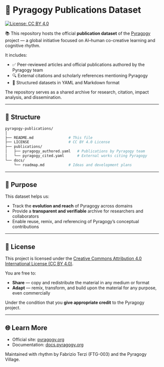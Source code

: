 # 🧠 Pyragogy Publications Dataset

[![License: CC BY 4.0](https://img.shields.io/badge/License-CC%20BY%204.0-lightgrey.svg)](https://creativecommons.org/licenses/by/4.0/)

📚 This repository hosts the official **publication dataset** of the [Pyragogy](https://pyragogy.org) project — a global initiative focused on AI–human co-creative learning and cognitive rhythm.

It includes:

- ✅ Peer-reviewed articles and official publications authored by the Pyragogy team  
- 🔍 External citations and scholarly references mentioning Pyragogy  
- 📁 Structured datasets in YAML and Markdown format

The repository serves as a shared archive for research, citation, impact analysis, and dissemination.

---

## 📄 Structure

```bash
pyragogy-publications/
│
├── README.md                # This file  
├── LICENSE                  # CC BY 4.0 License  
├── publications/
│   ├── pyragogy_authored.yaml   # Publications by Pyragogy team  
│   └── pyragogy_cited.yaml      # External works citing Pyragogy  
└── docs/
    └── roadmap.md           # Ideas and development plans  
```

---

## 🌱 Purpose

This dataset helps us:

- Track the **evolution and reach** of Pyragogy across domains  
- Provide a **transparent and verifiable** archive for researchers and collaborators  
- Enable reuse, remix, and referencing of Pyragogy’s conceptual contributions  

---

## 📜 License

This project is licensed under the [Creative Commons Attribution 4.0 International License (CC BY 4.0)](https://creativecommons.org/licenses/by/4.0/).

You are free to:

- **Share** — copy and redistribute the material in any medium or format  
- **Adapt** — remix, transform, and build upon the material for any purpose, even commercially  

Under the condition that you **give appropriate credit** to the Pyragogy project.

---

## 🌐 Learn More

- Official site: [pyragogy.org](https://pyragogy.org)  
- Documentation: [docs.pyragogy.org](https://docs.pyragogy.org)

Maintained with rhythm by Fabrizio Terzi (FTG-003) and the Pyragogy Village.
